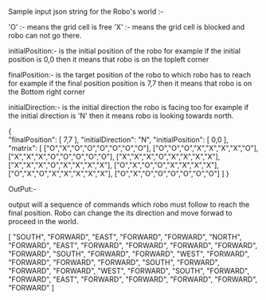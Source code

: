 Sample input json string for the Robo's world :-

'O' :- means the grid cell is free
'X' :- means the grid cell is blocked and robo can not go there.

initialPosition:- is the initial position of the robo for example if the initial position is 0,0 then it means that robo is on the topleft corner

finalPosition:- is the target position of the robo to which robo has to reach for example if the final position position is 7,7 then it means that robo is on the Bottom right corner

initialDirection:- is the initial direction the robo is facing too for example if the initial direction is 'N' then it means robo is looking towards north. 

{  
  "finalPosition": [
	7,7
  ],
  "initialDirection": "N",
  "initialPosition": [
	0,0
  ],
  "matrix": [
	["O","X","O","O","O","O","O","O"],
	["O","O","O","X","X","X","X","O"],
	["X","X","X","O","O","O","O","O"],
	["X","X","X","O","X","X","X","X"],
	["X","X","X","O","X","X","X","X"],
	["O","X","O","O","X","X","X","X"],
	["O","X","O","X","X","X","X","X"],
	["O","X","O","O","O","O","O","O"]
  ]
}

OutPut:- 

output will a sequence of commands which robo must follow to reach the final position. Robo can change the its direction and move forwad to proceed in the world.

[
  "SOUTH",
  "FORWARD",
  "EAST",
  "FORWARD",
  "FORWARD",
  "NORTH",
  "FORWARD",
  "EAST",
  "FORWARD",
  "FORWARD",
  "FORWARD",
  "FORWARD",
  "FORWARD",
  "SOUTH",
  "FORWARD",
  "FORWARD",
  "WEST",
  "FORWARD",
  "FORWARD",
  "FORWARD",
  "FORWARD",
  "SOUTH",
  "FORWARD",
  "FORWARD",
  "FORWARD",
  "WEST",
  "FORWARD",
  "SOUTH",
  "FORWARD",
  "FORWARD",
  "EAST",
  "FORWARD",
  "FORWARD",
  "FORWARD",
  "FORWARD",
  "FORWARD"
]